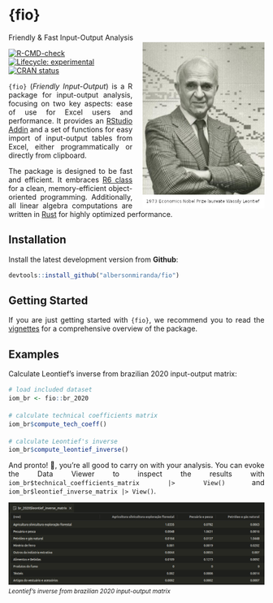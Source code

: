 
<!-- README.md is generated from README.Rmd. Please edit that file -->

# {fio}

<div style="text-align: justify">

Friendly & Fast Input-Output Analysis
<img src="man/figures/leontief.jpg" align="right" width="240px" style="margin-left: 20px;" />

<!-- badges: start -->

[![R-CMD-check](https://github.com/albersonmiranda/fio/actions/workflows/R-CMD-check.yaml/badge.svg)](https://github.com/albersonmiranda/fio/actions/workflows/R-CMD-check.yaml)
[![Lifecycle:
experimental](https://img.shields.io/badge/lifecycle-experimental-orange.svg)](https://lifecycle.r-lib.org/articles/stages.html#experimental)
[![CRAN
status](https://www.r-pkg.org/badges/version/fio)](https://CRAN.R-project.org/package=fio)
<!-- badges: end -->

`{fio}` (*Friendly Input-Output*) is a R package for input-output
analysis, focusing on two key aspects: ease of use for Excel users and
performance. It provides an [RStudio
Addin](https://rstudio.github.io/rstudioaddins/) and a set of functions
for easy import of input-output tables from Excel, either
programmatically or directly from clipboard.

The package is designed to be fast and efficient. It embraces [R6
class](https://r6.r-lib.org/) for a clean, memory-efficient
object-oriented programming. Additionally, all linear algebra
computations are written in [Rust](https://www.rust-lang.org/) for
highly optimized performance.

## Installation

Install the latest development version from **Github**:

``` r
devtools::install_github("albersonmiranda/fio")
```

## Getting Started

If you are just getting started with `{fio}`, we recommend you to read
the
[vignettes](https://albersonmiranda.github.io/fio/articles/index.html)
for a comprehensive overview of the package.

## Examples

Calculate Leontief’s inverse from brazilian 2020 input-output matrix:

``` r
# load included dataset
iom_br <- fio::br_2020

# calculate technical coefficients matrix
iom_br$compute_tech_coeff()

# calculate Leontief's inverse
iom_br$compute_leontief_inverse()
```

And pronto\! 🎉, you’re all good to carry on with your analysis. You can
evoke the Data Viewer to inspect the results with
`iom_br$technical_coefficients_matrix |> View()` and
`iom_br$leontief_inverse_matrix |> View()`.

![](man/figures/example_leontief_inverse.png) *<small>Leontief’s inverse
from brazilian 2020 input-output matrix</small>*

</div>
